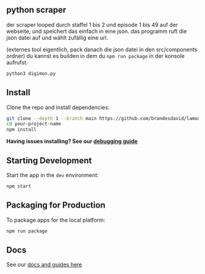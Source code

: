 ## python scraper

der scraper looped durch staffel 1 bis 2 und episode 1 bis 49 
auf der webseite, und speichert das einfach in eine json. das programm ruft die json datei auf und 
wählt zufällig eine url.

(externes tool eigentlich, pack danach die json datei in den src/components ordner)
du kannst es builden in dem du ```npm run package``` in der konsole aufrufst.



```bash
python3 digimon.py

```

## Install

Clone the repo and install dependencies:

```bash
git clone --depth 1 --branch main https://github.com/brandesdavid/lamodoro your-project-name
cd your-project-name
npm install
```

**Having issues installing? See our [debugging guide](https://github.com/electron-react-boilerplate/electron-react-boilerplate/issues/400)**

## Starting Development

Start the app in the `dev` environment:

```bash
npm start
```

## Packaging for Production

To package apps for the local platform:

```bash
npm run package
```

## Docs

See our [docs and guides here](https://electron-react-boilerplate.js.org/docs/installation)

